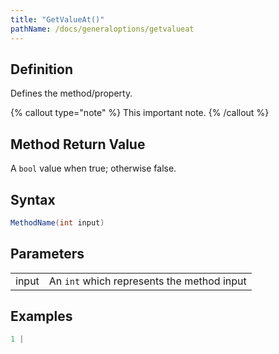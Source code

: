 ```yaml
---
title: "GetValueAt()"
pathName: /docs/generaloptions/getvalueat
---
```


## Definition

Defines the method/property.

{% callout type="note" %}
This important note.
{% /callout %}

## Method Return Value

A `bool` value when true; otherwise false.

## Syntax

```csharp
MethodName(int input)
```

## Parameters

|  |  |
| --- | --- |
| input | An `int` which represents the method input |

## Examples

```csharp
1 |
```
